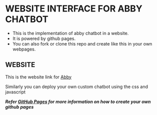 # WEBSITE INTERFACE FOR ABBY CHATBOT

- This is the implementation of abby chatbot in a website.
- It is powered by github pages.
- You can also fork or clone this repo and create like this in your own webpages.

## WEBSITE 
This is the website link for [Abby](https://sarancodes.github.io/abby.github.io/)

Similarly you can deploy your own custom chatbot using the css and javascript



***Refer [GitHub Pages](https://docs.github.com/en/pages/getting-started-with-github-pages/creating-a-github-pages-site) for more information on how to create your own github pages***
